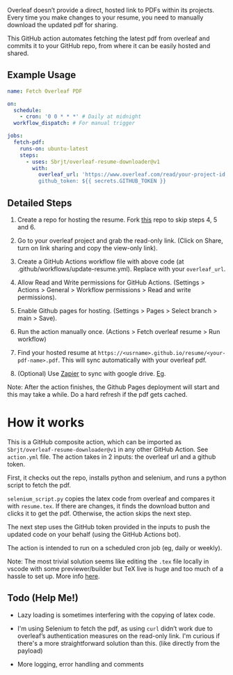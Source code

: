 Overleaf doesn’t provide a direct, hosted link to PDFs within its projects. Every time you make changes to your resume, you need to manually download the updated pdf for sharing.

This GitHub action automates fetching the latest pdf from overleaf and commits it to your GitHub repo, from where it can be easily hosted and shared.

## Example Usage

```yaml
name: Fetch Overleaf PDF

on:
  schedule:
    - cron: '0 0 * * *' # Daily at midnight
  workflow_dispatch: # For manual trigger

jobs:
  fetch-pdf:
    runs-on: ubuntu-latest
    steps:
      - uses: Sbrjt/overleaf-resume-downloader@v1
        with:
          overleaf_url: 'https://www.overleaf.com/read/your-project-id # Replace with your overleaf-url
          github_token: ${{ secrets.GITHUB_TOKEN }}
```

## Detailed Steps

1. Create a repo for hosting the resume. Fork [this](https://github.com/Sbrjt/resume) repo to skip steps 4, 5 and 6.

1. Go to your overleaf project and grab the read-only link. (Click on Share, turn on link sharing and copy the view-only link).

1. Create a GitHub Actions workflow file with above code (at .github/workflows/update-resume.yml). Replace with your `overleaf_url`.

1. Allow Read and Write permissions for GitHub Actions. (Settings > Actions > General > Workflow permissions > Read and write permissions).

1. Enable Github pages for hosting. (Settings > Pages > Select branch > main > Save).

1. Run the action manually once. (Actions > Fetch overleaf resume > Run workflow)

1. Find your hosted resume at `https://<usrname>.github.io/resume/<your-pdf-name>.pdf`. This will sync automatically with your overleaf pdf.

1. (Optional) Use [Zapier](https://youtu.be/d5g-pIeoUL4) to sync with google drive. [Eg](https://zapier.com/shared/97c52bfb5e6295840a45c82f90d4e6e7bcd23037).

Note: After the action finishes, the Github Pages deployment will start and this may take a while. Do a hard refresh if the pdf gets cached.

# How it works

This is a GitHub composite action, which can be imported as `Sbrjt/overleaf-resume-downloader@v1` in any other GitHub Action. See `action.yml` file. The action takes in 2 inputs: the overleaf url and a github token.

First, it checks out the repo, installs python and selenium, and runs a python script to fetch the pdf.

`selenium_script.py` copies the latex code from overleaf and compares it with `resume.tex`. If there are changes, it finds the download button and clicks it to get the pdf. Otherwise, the action skips the next step.

The next step uses the GitHub token provided in the inputs to push the updated code on your behalf (using the GitHub Actions bot).

The action is intended to run on a scheduled cron job (eg, daily or weekly).

Note: The most trivial solution seems like editing the `.tex` file locally in vscode with some previewer/builder but TeX live is huge and too much of a hassle to set up. More info [here](https://mark-wang.com/blog/2022/latex/).

## Todo (Help Me!)

- Lazy loading is sometimes interfering with the copying of latex code.

- I'm using Selenium to fetch the pdf, as using `curl` didn’t work due to overleaf’s authentication measures on the read-only link. I'm curious if there's a more straightforward solution than this. (like directly from the payload)

- More logging, error handling and comments
